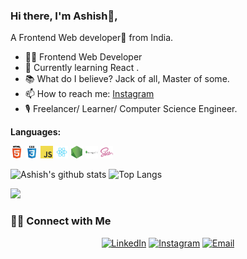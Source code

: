 ### Hi there, I'm Ashish👦,
A Frontend Web developer🎯 from India.

- 👨‍💻 Frontend Web Developer
- 🌱 Currently learning React .
- 📚 What do I believe? Jack of all, Master of some.
- 📫 How to reach me: [Instagram](https://instagram.com/madaansahaab777) 
- 🎙 Freelancer/ Learner/ Computer Science Engineer.

**Languages:**  

<code><img height="20" src="https://raw.githubusercontent.com/github/explore/80688e429a7d4ef2fca1e82350fe8e3517d3494d/topics/html/html.png"></code>
<code><img height="20" src="https://raw.githubusercontent.com/github/explore/80688e429a7d4ef2fca1e82350fe8e3517d3494d/topics/css/css.png"></code>
<code><img height="20" src="https://raw.githubusercontent.com/github/explore/80688e429a7d4ef2fca1e82350fe8e3517d3494d/topics/javascript/javascript.png"></code>
<code><img height="20" src="https://raw.githubusercontent.com/github/explore/80688e429a7d4ef2fca1e82350fe8e3517d3494d/topics/react/react.png"></code>
<code><img height="20" src="https://raw.githubusercontent.com/github/explore/80688e429a7d4ef2fca1e82350fe8e3517d3494d/topics/nodejs/nodejs.png"></code>
<code><img height="20" src="https://raw.githubusercontent.com/github/explore/80688e429a7d4ef2fca1e82350fe8e3517d3494d/topics/mongodb/mongodb.png"></code>
<code><img height="20" src="https://raw.githubusercontent.com/github/explore/80688e429a7d4ef2fca1e82350fe8e3517d3494d/topics/sass/sass.png"></code>

![Ashish's github stats](https://github-readme-stats.vercel.app/api?username=am282000&show_icons=true&hide=["issues"])
![Top Langs](https://github-readme-stats.vercel.app/api/top-langs/?username=am282000&layout=compact)

![](https://komarev.com/ghpvc/?username=am282000)

<h3> 🤝🏻 Connect with Me </h3>

<p align="center">
 <!-- <a href="https://www.adityavsingh.com/"><img alt="Website" src="https://img.shields.io/badge/Website-www.adityavsingh.com-blue?style=flat-square&logo=google-chrome"></a> -->
<a href="https://www.linkedin.com/in/ashish2000/"><img alt="LinkedIn" src="https://img.shields.io/badge/LinkedIn-ashish2000-blue?style=flat-square&logo=linkedin"></a>
<a href="https://www.instagram.com/madaansahaab777/"><img alt="Instagram" src="https://img.shields.io/badge/Instagram-madaansahaab777-blue?style=flat-square&logo=instagram"></a>
<a href="mailto:madaansahaab777@gmail.com"><img alt="Email" src="https://img.shields.io/badge/Email-madaansahaab777@gmail.com-blue?style=flat-square&logo=gmail"></a>
</p>

 
